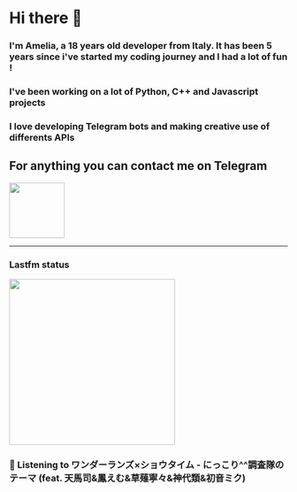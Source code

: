 # Hi there 👋
### I'm Amelia, a 18 years old developer from Italy. It has been 5 years since i've started my coding journey and I had a lot of fun !
### I've been working on a lot of Python, C++ and Javascript projects
### I love developing Telegram bots and making creative use of differents APIs


## For anything you can contact me on Telegram 
[<img src="https://upload.wikimedia.org/wikipedia/commons/thumb/8/83/Telegram_2019_Logo.svg/800px-Telegram_2019_Logo.svg.png" height=100px>](https://t.me/lmpostor_syndrome)

<!-- lastfm status starts -->
<div>
    		      <hr>
    		      <h3>Lastfm status</h3>
	              <img width="300" height="300" src="https://lastfm.freetls.fastly.net/i/u/300x300/71360398e4941bf3f3be068852918fa9.jpg" >
		              <h3> 🎵 Listening to ワンダーランズ×ショウタイム - にっこり^^調査隊のテーマ (feat. 天馬司&鳳えむ&草薙寧々&神代類&初音ミク)</h3>
    </div> 
<!-- lastfm status ends -->
